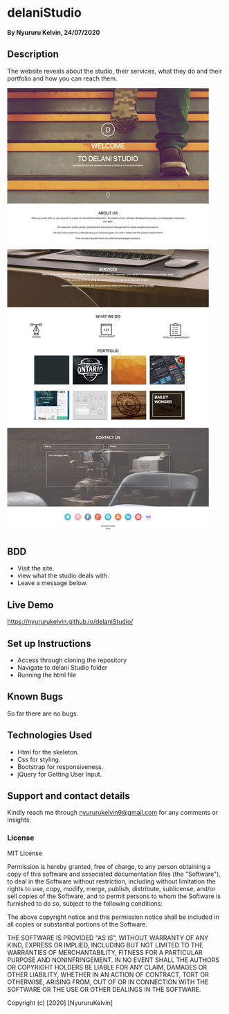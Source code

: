 # delaniStudio
#### By Nyururu Kelvin, 24/07/2020

## Description
The website reveals about the studio, their services, what they do and their portfolio and how you can reach them.

![picture](images/Delani.jpg)

## BDD
* Visit the site.
* view what the studio deals with.
* Leave a message below.

## Live Demo
https://nyururukelvin.github.io/delaniStudio/

## Set up Instructions
* Access through cloning the repository
* Navigate to delani Studio folder 
* Running the html file

## Known Bugs
So far there are no bugs.

## Technologies Used
* Html for the skeleton.
* Css for styling.
* Bootstrap for responsiveness.
* jQuery for Getting User Input.

## Support and contact details
Kindly reach me through nyururukelvin9@gmail.com for any comments or insights.

### License

MIT License

Permission is hereby granted, free of charge, to any person obtaining a copy
of this software and associated documentation files (the "Software"), to deal
in the Software without restriction, including without limitation the rights
to use, copy, modify, merge, publish, distribute, sublicense, and/or sell
copies of the Software, and to permit persons to whom the Software is
furnished to do so, subject to the following conditions:

The above copyright notice and this permission notice shall be included in all
copies or substantial portions of the Software.

THE SOFTWARE IS PROVIDED "AS IS", WITHOUT WARRANTY OF ANY KIND, EXPRESS OR
IMPLIED, INCLUDING BUT NOT LIMITED TO THE WARRANTIES OF MERCHANTABILITY,
FITNESS FOR A PARTICULAR PURPOSE AND NONINFRINGEMENT. IN NO EVENT SHALL THE
AUTHORS OR COPYRIGHT HOLDERS BE LIABLE FOR ANY CLAIM, DAMAGES OR OTHER
LIABILITY, WHETHER IN AN ACTION OF CONTRACT, TORT OR OTHERWISE, ARISING FROM,
OUT OF OR IN CONNECTION WITH THE SOFTWARE OR THE USE OR OTHER DEALINGS IN THE
SOFTWARE.

Copyright (c) [2020] [NyururuKelvin]
